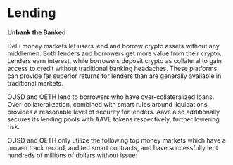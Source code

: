 # Lending

**Unbank the Banked**

DeFi money markets let users lend and borrow crypto assets without any middlemen. Both lenders and borrowers get more value from their crypto. Lenders earn interest, while borrowers deposit crypto as collateral to gain access to credit without traditional banking headaches. These platforms can provide far superior returns for lenders than are generally available in traditional markets.

OUSD and OETH lend to borrowers who have over-collateralized loans. Over-collateralization, combined with smart rules around liquidations, provides a reasonable level of security for lenders. Aave also additionally secures its lending pools with AAVE tokens respectively, further lowering risk.

OUSD and OETH only utilize the following top money markets which have a proven track record, audited smart contracts, and have successfully lent hundreds of millions of dollars without issue:
